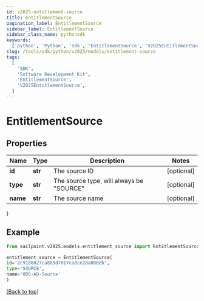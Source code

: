 ```yaml
---
id: v2025-entitlement-source
title: EntitlementSource
pagination_label: EntitlementSource
sidebar_label: EntitlementSource
sidebar_class_name: pythonsdk
keywords:
  ['python', 'Python', 'sdk', 'EntitlementSource', 'V2025EntitlementSource']
slug: /tools/sdk/python/v2025/models/entitlement-source
tags:
  [
    'SDK',
    'Software Development Kit',
    'EntitlementSource',
    'V2025EntitlementSource',
  ]
---
```


# EntitlementSource

## Properties

| Name     | Type    | Description                                | Notes      |
| -------- | ------- | ------------------------------------------ | ---------- |
| **id**   | **str** | The source ID                              | [optional] |
| **type** | **str** | The source type, will always be \"SOURCE\" | [optional] |
| **name** | **str** | The source name                            | [optional] |

}

## Example

```python
from sailpoint.v2025.models.entitlement_source import EntitlementSource

entitlement_source = EntitlementSource(
id='2c9180827ca885d7017ca8ce28a000eb',
type='SOURCE',
name='ODS-AD-Source'
)

```

[[Back to top]](#)
